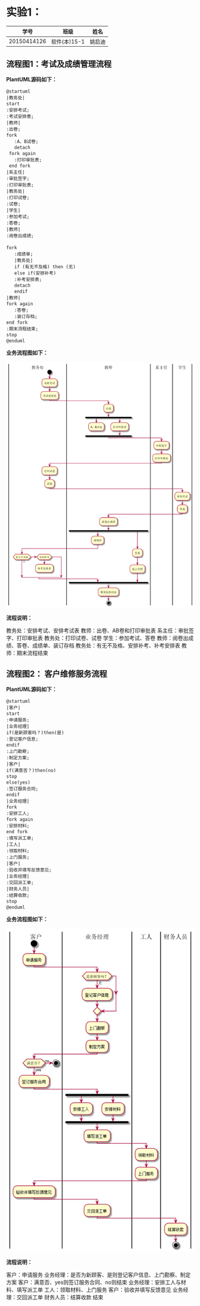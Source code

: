 # 实验1：
|学号|班级|姓名|
|:-------:|:-------------: | :----------:|
|20150414126|软件(本)15-1|姚启迪|

## 流程图1：考试及成绩管理流程

**PlantUML源码如下：**

``` flow1
@startuml
|教务处|
start
:安排考试;
:考试安排表;
|教师|
:出卷;
fork
   :A、B试卷;
   detach
 fork again
   :打印审批表;
 end fork
|系主任|
:审批签字;
:打印审批表;
|教务处|
:打印试卷;
:试卷;
|学生|
:参加考试;
:答卷;
|教师|
:阅卷出成绩;

fork
   :成绩单;
   |教务处|
   if (有无不及格) then (无)
   else if(安排补考)
   :补考安排表;
   detach
   endif
|教师|
fork again
   :答卷;
   :装订存档;
end fork
:期末流程结束;
stop
@enduml
```

**业务流程图如下：**

![姚启迪-考试及成绩管理流程](姚启迪-考试及成绩管理流程.png)

**流程说明：**

教务处：安排考试、安排考试表
教师：出卷、AB卷和打印审批表
系主任：审批签字、打印审批表
教务处：打印试卷、试卷
学生：参加考试、答卷
教师：阅卷出成绩、答卷、成绩单、装订存档
教务处：有无不及格、安排补考、补考安排表
教师：期末流程结束


## 流程图2： 客户维修服务流程

**PlantUML源码如下：**

``` flow2
@startuml
|客户|
start
:申请服务;
|业务经理|
if(是新顾客吗？)then(是)
:登记客户信息;
endif
:上门勘察;
:制定方案;
|客户|
if(满意否？)then(no)
stop
else(yes)
:签订服务合同;
endif
|业务经理|
fork
:安排工人;
fork again
:安排材料;
end fork
:填写派工单;
|工人|
:领取材料;
:上门服务;
|客户|
:验收并填写反馈意见;
|业务经理|
:交回派工单;
|财务人员|
:结算收款;
stop
@enduml
```

**业务流程图如下：**

![姚启迪-客户维修服务流程](姚启迪-客户维修服务流程.png)

**流程说明：**

客户：申请服务
业务经理：是否为新顾客、是则登记客户信息、上门勘察、制定方案
客户：满意否、yes则签订服务合同、no则结束
业务经理：安排工人与材料、填写派工单
工人：领取材料、上门服务
客户：验收并填写反馈意见
业务经理：交回派工单
财务人员：结算收款
结束